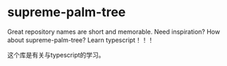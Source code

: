 # supreme-palm-tree
Great repository names are short and memorable. Need inspiration? How about supreme-palm-tree? Learn typescript！！！

这个库是有关与typescript的学习。
